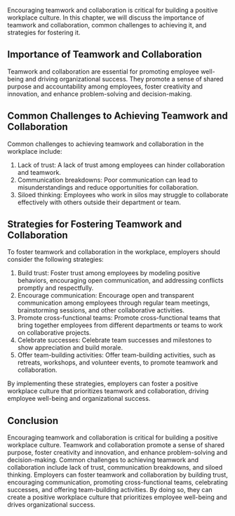 
Encouraging teamwork and collaboration is critical for building a positive workplace culture. In this chapter, we will discuss the importance of teamwork and collaboration, common challenges to achieving it, and strategies for fostering it.

Importance of Teamwork and Collaboration
----------------------------------------

Teamwork and collaboration are essential for promoting employee well-being and driving organizational success. They promote a sense of shared purpose and accountability among employees, foster creativity and innovation, and enhance problem-solving and decision-making.

Common Challenges to Achieving Teamwork and Collaboration
---------------------------------------------------------

Common challenges to achieving teamwork and collaboration in the workplace include:

1. Lack of trust: A lack of trust among employees can hinder collaboration and teamwork.
2. Communication breakdowns: Poor communication can lead to misunderstandings and reduce opportunities for collaboration.
3. Siloed thinking: Employees who work in silos may struggle to collaborate effectively with others outside their department or team.

Strategies for Fostering Teamwork and Collaboration
---------------------------------------------------

To foster teamwork and collaboration in the workplace, employers should consider the following strategies:

1. Build trust: Foster trust among employees by modeling positive behaviors, encouraging open communication, and addressing conflicts promptly and respectfully.
2. Encourage communication: Encourage open and transparent communication among employees through regular team meetings, brainstorming sessions, and other collaborative activities.
3. Promote cross-functional teams: Promote cross-functional teams that bring together employees from different departments or teams to work on collaborative projects.
4. Celebrate successes: Celebrate team successes and milestones to show appreciation and build morale.
5. Offer team-building activities: Offer team-building activities, such as retreats, workshops, and volunteer events, to promote teamwork and collaboration.

By implementing these strategies, employers can foster a positive workplace culture that prioritizes teamwork and collaboration, driving employee well-being and organizational success.

Conclusion
----------

Encouraging teamwork and collaboration is critical for building a positive workplace culture. Teamwork and collaboration promote a sense of shared purpose, foster creativity and innovation, and enhance problem-solving and decision-making. Common challenges to achieving teamwork and collaboration include lack of trust, communication breakdowns, and siloed thinking. Employers can foster teamwork and collaboration by building trust, encouraging communication, promoting cross-functional teams, celebrating successes, and offering team-building activities. By doing so, they can create a positive workplace culture that prioritizes employee well-being and drives organizational success.
